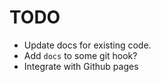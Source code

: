 # TODO

- Update docs for existing code.
- Add `docs` to some git hook?
- Integrate with Github pages


